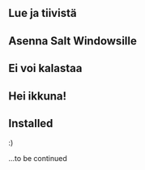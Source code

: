 ## Lue ja tiivistä  

## Asenna Salt Windowsille  

## Ei voi kalastaa  

## Hei ikkuna!  

## Installed  

:)

...to be continued
